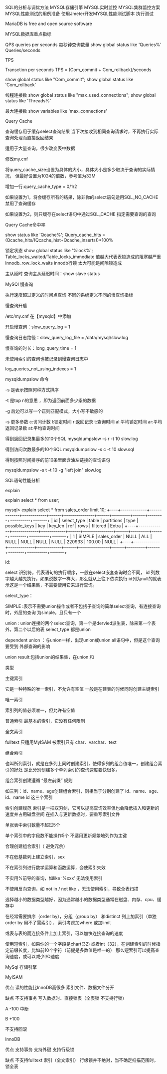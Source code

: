 SQL的分析与调优方法
MYSQL存储引擎
MYSQL实时监控
MYSQL集群监控方案
MYSQL性能测试的用例准备
使用Jmeter开发MYSQL性能测试脚本
执行测试

MariaDB is free and open source software

MYSQL数据库重点指标

QPS
queries per seconds 每秒钟查询数量
show global status like 'Queries%'
Queries/seconds

TPS

Transction per seconds
TPS = (Com_commit + Com_rollback)/seconds

show global status like "Com_commit";
show global status like 'Com_rollback'


线程连接数
show global status like "max_used_connections";
show global status like 'Threads%'


最大连接数
show variables like 'max_connections'

Query Cache

查询缓存用于缓存select查询结果
当下次接收到相同查询请求时，不再执行实际查询处理而直接返回结果

适用于大量查询，很少改变表中数据


修改my.cnf

将query_cache_size设置为具体的大小，具体大小是多少取决于查询的实际情况，
但最好设置为1024的倍数，参考值为32M



增加一行:query_cache_type = 0/1/2


如果设置为1，将会缓存所有的结果，除非你的select语句适用SQL_NO_CACHE禁用了查询缓存

如果设置为2，则只缓存在select语句中通过SQL_CACHE 指定需要查询的查询


Query Cache命中率

show status like 'Qcache%';
Query_cache_hits =(Qcache_hits/(Qcache_hist+Qcache_inserts))*100%


锁定状态
show global status like '%lock%';
Table_locks_waited/Table_locks_immediate 值越大代表表锁造成的阻塞越严重
Innodb_row_lock_waits innodb行锁 太大可能是间隙锁造成


主从延时
查询主从延迟时间：show slave status


MySQl 慢查询

执行速度超过定义的时间点查询
不同的系统定义不同的慢查询指标

慢查询开启

/etc/my.cnf 在【mysqld】中添加

开启慢查询：slow_query_log = 1


慢查询日志路径：slow_query_log_file = /data/mysql/slow.log

慢查询的时长：long_query_time = 1

未使用索引的查询也被记录到慢查询日志中


log_queries_not_using_indexes = 1 


mysqldumpslow 命令

-s 是表示按照何种方式排序

-t 是top n的意思 ，即为返回前面多少条的数据

-g 后边可以写一个正则匹配模式，大小写不敏感的

-s 更多参数
	c:访问计数
	l:锁定时间
	r:返回记录
	t:查询时间
	al:平均锁定时间
	ar:平均返回记录数
	at:平均查询时间


得到返回记录集最多的10个SQL
mysqldumpslow -s r -t 10 slow.log

得到访问次数最多的10个SQL
msyqldumpslow -s c -t 10 slow.sql


得到按照时间排序的前10条里面含油左链接的查询语句

mysqldumpslow -s t -t 10 -g "left join" slow.log




SQL语句性能分析


explain


explain select * from user;

mysql> explain select * from sales_order limit 10;
+----+-------------+-------------+------------+------+---------------+------+---------+------+--------+----------+-------+
| id | select_type | table       | partitions | type | possible_keys | key  | key_len | ref  | rows   | filtered | Extra |
+----+-------------+-------------+------------+------+---------------+------+---------+------+--------+----------+-------+
|  1 | SIMPLE      | sales_order | NULL       | ALL  | NULL          | NULL | NULL    | NULL | 220933 |   100.00 | NULL  |
+----+-------------+-------------+------------+------+---------------+------+---------+------+--------+----------+-------+


id:

select 识别符，代表语句的执行顺序，一般在select嵌套查询时会不同，
id 列数字越大越先执行，如果说数字一样大，那么就从上往下依次执行
id列为null的就表示这是一个结果集，不需要使用它来进行查询。



select_type：


SIMPLE :表示不需要union操作或者不包括子查询的简单select查询，有连接查询时，外层的查询
为simple，且只有一个

union : union连接的两个select查询，第一个是dervied派生表，除来第一个表外，第二个以后的表
select_type 都是union

dependent union ：与union一样，出现union或union all语句中，但是这个查询要受到
外部查询的影响

union result:包括union的结果集，在union 和




类型

主键索引

它是一种特殊的唯一索引，不允许有空值
一般是在建表的时候同时创建主键索引


唯一索引

索引列的值必须唯一，但允许有空值


普通索引
最基本的索引，它没有任何限制


全文索引

fulltext 只适用MyISAM
被索引只有 char、varchar、text

组合索引

也叫所列索引，就是在多列上同时创建索引，使得多列的组合值唯一，创建组合索引的好处
是比分别创建多个单列索引的查询速度要快很多。

组合索引创建遵循 “最左前缀” 规则

如三列：id、name、age创建组合索引，则相当于分别创建了
id、name、age、
id、name
id
这三个索引


索引创建规范
索引是一把双刃剑，它可以提高查询效率但也会降低插入和更新的速度并占用磁盘空间
在插入与更新数据时，要重写索引文件


单张表中索引数量不超过5个

单个索引中的字段数不能操作5个
不适用更新频繁地列作为主键

合理创建组合索引（ 避免冗余）

不在低基数列上建立索引，sex

不在索引列进行数学运算和函数运算，会使索引失效

不实用%前导的查询，如like ‘%xxx’ 无法使用索引

不使用反向查询，如 not in / not like ，无法使用索引，导致全表扫描

选择越小的数据类型越好，因为通常越小的数据类型通常在磁盘、内存、cpu、缓存中 


在经常需要排序（order by），分组（group by） 和distinct 列上加索引（单独order by 用不了需索引），
索引考虑加where 或加limit

或表与表的而连接条件上加上索引，可以加快连接查询的速度


使用短索引，如果你的一个字段是chart(32) 或者int（32），在创建索引的时候指定前缀长度，比如前10个字符（前提是多数值是唯一的） 那么短索引可以提高查询速度，或可以减少I/O速度



MySql 存储引擎

MyISAM

优点
读的性能比InnoDB高很多
索引文件、数据文件分开

缺点
不支持事务
写入数据时、直接锁表（全表锁 不支持行锁）

A -100 中断

B +100

不支持回滚

InnoDB

优点
支持事务
支持外键
支持行级锁

缺点
不支持fulltext 索引（全文索引）
行级锁并不绝对，当不确定扫描范围时，锁全表




























































































































































